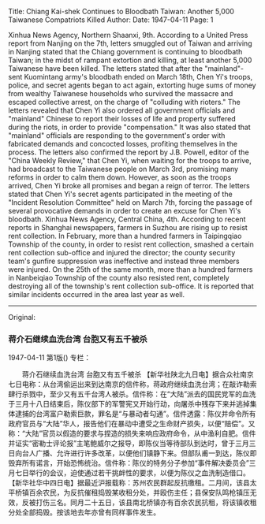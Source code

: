 Title: Chiang Kai-shek Continues to Bloodbath Taiwan: Another 5,000 Taiwanese Compatriots Killed
Author:
Date: 1947-04-11
Page: 1

Xinhua News Agency, Northern Shaanxi, 9th. According to a United Press report from Nanjing on the 7th, letters smuggled out of Taiwan and arriving in Nanjing stated that the Chiang government is continuing to bloodbath Taiwan; in the midst of rampant extortion and killing, at least another 5,000 Taiwanese have been killed. The letters stated that after the "mainland"-sent Kuomintang army's bloodbath ended on March 18th, Chen Yi's troops, police, and secret agents began to act again, extorting huge sums of money from wealthy Taiwanese households who survived the massacre and escaped collective arrest, on the charge of "colluding with rioters." The letters revealed that Chen Yi also ordered all government officials and "mainland" Chinese to report their losses of life and property suffered during the riots, in order to provide "compensation." It was also stated that "mainland" officials are responding to the government's order with fabricated demands and concocted losses, profiting themselves in the process. The letters also confirmed the report by J.B. Powell, editor of the "China Weekly Review," that Chen Yi, when waiting for the troops to arrive, had broadcast to the Taiwanese people on March 3rd, promising many reforms in order to calm them down. However, as soon as the troops arrived, Chen Yi broke all promises and began a reign of terror. The letters stated that Chen Yi's secret agents participated in the meeting of the "Incident Resolution Committee" held on March 7th, forcing the passage of several provocative demands in order to create an excuse for Chen Yi's bloodbath.
Xinhua News Agency, Central China, 4th. According to recent reports in Shanghai newspapers, farmers in Suzhou are rising up to resist rent collection. In February, more than a hundred farmers in Taipingqiao Township of the county, in order to resist rent collection, smashed a certain rent collection sub-office and injured the director; the county security team's gunfire suppression was ineffective and instead three members were injured. On the 25th of the same month, more than a hundred farmers in Nanbeiqiao Township of the county also resisted rent, completely destroying all of the township's rent collection sub-office. It is reported that similar incidents occurred in the area last year as well.



<hr /> 

Original: 


### 蒋介石继续血洗台湾  台胞又有五千被杀

1947-04-11
第1版()
专栏：

　　蒋介石继续血洗台湾
    台胞又有五千被杀
    【新华社陕北九日电】据合众社南京七日电称：从台湾偷运出来到达南京的信件称，蒋政府继续血洗台湾；在敲诈勒索肆行杀戮中，至少又有五千台湾人被杀。信件称：在“大陆”派去的国民党军的血洗于三月十八日结束后，陈仪部下的军警宪又开始行动，向屠杀中残存下来并逃掉集体逮捕的台湾富户勒索巨款，罪名是“与暴动者勾通”。信件透露：陈仪并命令所有政府官员与“大陆”华人，报告他们在暴动中遭受之生命财产损失，以便“赔偿”。又称：“大陆”官员以假造的要求与捏造的损失来响应政府命令，从中渔利自肥。信件并证实“密勒士评论报”主笔鲍威尔之报导，即陈仪当等待部队到达时，曾于三月三日向台人广播、允许进行许多改革，以便他们镇静下来。但部队甫一到达，陈仪即毁弃所有诺言，开始恐怖统治。信件称：陈仪的特务分子参加“事件解决委员会”三月七日举行的会议，迫使通过若干挑衅性的要求，以便为陈仪之血洗制造借口。
    【新华社华中四日电】据最近沪报载称：苏州农民群起反抗缴租。二月间，该县太平桥镇百余农民，为反抗催租捣毁某收租分处，并殴伤主任；县保安队鸣枪镇压无效，反被打伤三名。同月二十五日，该县南北桥镇亦有百余农民抗租，将该镇收租分处全部捣毁。按该地去年亦曾有同样事件发生。
